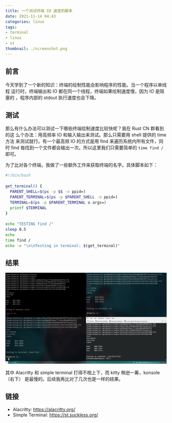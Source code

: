 ```yaml
---
title: 一个测试终端 IO 速度的脚本
date: 2021-11-14 04:43
categories: linux
tags:
- terminal
- linux
- st
thumbnail: ./screenshot.png
---
```

## 前言

今天学到了一个新的知识：终端的绘制性能会影响程序的性能。当一个程序以单线程
运行时，终端输出和 IO 都在同一个线程，终端如果绘制速度慢，因为 IO 是阻塞的
，程序内部的 stdout 执行速度也会下降。

## 测试

那么有什么办法可以测试一下哪些终端绘制速度比较快呢？我在 Rust CN 群看到的这
么个办法：用高频率 IO 和输入输出来测试。那么只需要用 shell 提供的 time 方法
来测试就行。有一个最高频 IO 的方式是用 find 来遍历系统内所有文件，同时 find
毎找到一个文件都会输出一次。所以这里我们只需要简单的 `time find /` 即可。

为了比对各个终端，我做了一些额外工作来获取终端的名字。具体脚本如下：

```bash
#!/bin/bash

get_terminal() {
  PARENT_SHELL=$(ps -p $$ -o ppid=)
  PARENT_TERMINAL=$(ps -p $PARENT_SHELL -o ppid=)
  TERMINAL=$(ps -p $PARENT_TERMINAL o args=)
  printf $TERMINAL
}

echo "TESTING find /"
sleep 0.5
echo
time find /
echo -e "\n\nTesting in terminal: $(get_terminal)"
```

## 结果

![result](./result.png)

其中 Alacritty 和 simple terminal 打得不相上下，而 kitty 稍逊一筹，konsole
（右下） 是最慢的。后续我再比对了几次也是一样的结果。

## 链接

- Alacritty: https://alacritty.org/
- Simple Terminal: https://st.suckless.org/
